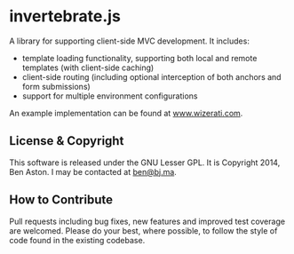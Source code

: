 invertebrate.js
===============

A library for supporting client-side MVC development. It includes:

 - template loading functionality, supporting both local and remote templates (with client-side caching)
 - client-side routing (including optional interception of both anchors and form submissions)
 - support for multiple environment configurations

An example implementation can be found at www.wizerati.com.

License & Copyright
--------

This software is released under the GNU Lesser GPL. It is Copyright 2014, Ben Aston. I may be contacted at ben@bj.ma.


How to Contribute
--------

Pull requests including bug fixes, new features and improved test coverage are welcomed. Please do your best, where possible, to follow the style of code found in the existing codebase.
